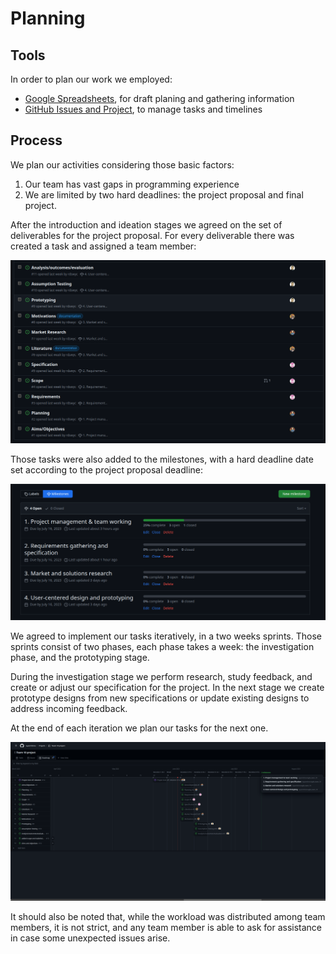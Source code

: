 # Planning

## Tools

In order to plan our work we employed:

- [Google Spreadsheets](https://docs.google.com/spreadsheets), for draft planing and gathering information
- [GitHub Issues and Project](https://github.com/features/issues), to manage tasks and timelines

## Process

We plan our activities considering those basic factors:

1. Our team has vast gaps in programming experience
2. We are limited by two hard deadlines: the project proposal and final project.
    
After the introduction and ideation stages we agreed on the set of deliverables for the project proposal.
For every deliverable there was created a task and assigned a team member:

![Figure n: Project Proposal Tasks](project_proposal_tasks.png)

Those tasks were also added to the milestones, with a hard deadline date set according to the project proposal
deadline:

![Figure n: Milestones](milestones.png)

We agreed to implement our tasks iteratively, in a two weeks sprints. Those sprints consist of two phases, each
phase takes a week: the investigation phase, and the prototyping stage.

During the investigation stage we perform research, study feedback, and create or adjust our specification for the
project. In the next stage we create prototype designs from new specifications or update existing designs to
address incoming feedback.

At the end of each iteration we plan our tasks for the next one.

![Figure n: Gantt Chart](gantt_chart.png)

It should also be noted that, while the workload was distributed among team members, it is not strict, and any team member
is able to ask for assistance in case some unexpected issues arise.